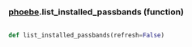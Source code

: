 ### [phoebe](phoebe.md).list_installed_passbands (function)


```py

def list_installed_passbands(refresh=False)

```


